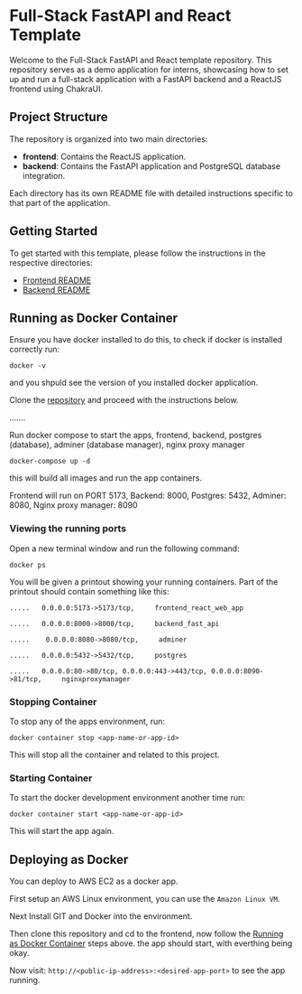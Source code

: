 # Full-Stack FastAPI and React Template

Welcome to the Full-Stack FastAPI and React template repository. This repository serves as a demo application for interns, showcasing how to set up and run a full-stack application with a FastAPI backend and a ReactJS frontend using ChakraUI.

## Project Structure

The repository is organized into two main directories:

- **frontend**: Contains the ReactJS application.
- **backend**: Contains the FastAPI application and PostgreSQL database integration.

Each directory has its own README file with detailed instructions specific to that part of the application.

## Getting Started

To get started with this template, please follow the instructions in the respective directories:

- [Frontend README](./frontend/README.md)
- [Backend README](./backend/README.md)

## Running as Docker Container

Ensure you have docker installed to do this, to check if docker is installed correctly run:

```
docker -v
```

and you shpuld see the version of you installed docker application.

Clone the [repository](https://github.com/sodiadrhain/dockerized-react-fast-api.git) and proceed with the instructions below.

.......

Run docker compose to start the apps, frontend, backend, postgres (database), adminer (database manager), nginx proxy manager

```
docker-compose up -d
```

this will build all images and run the app containers.

Frontend will run on PORT 5173, Backend: 8000, Postgres: 5432, Adminer: 8080, Nginx proxy manager: 8090


### Viewing the running ports

Open a new terminal window and run the following command:

```
docker ps
```

You will be given a printout showing your running containers. Part of the printout should contain something like this:

```
.....   0.0.0.0:5173->5173/tcp,     frontend_react_web_app

```

```
.....   0.0.0.0:8000->8000/tcp,     backend_fast_api

```

```
.....    0.0.0.0:8080->8080/tcp,     adminer

```

```
.....   0.0.0.0:5432->5432/tcp,     postgres

```

```
.....   0.0.0.0:80->80/tcp, 0.0.0.0:443->443/tcp, 0.0.0.0:8090->81/tcp,     nginxproxymanager

```

### Stopping Container

To stop any of the apps environment, run:

```
docker container stop <app-name-or-app-id>
```

This will stop all the container and related to this project.

### Starting Container

To start the docker development environment another time run:

```
docker container start <app-name-or-app-id>
```

This will start the app again.


## Deploying as Docker

You can deploy to AWS EC2 as a docker app.

First setup an AWS Linux environment, you can use the `Amazon Linux VM`.

Next Install GIT and Docker into the environment. 

Then clone this repository and cd to the frontend, now follow the [Running as Docker Container](#running-as-docker-container) steps above. the app should start, with everthing being okay.

Now visit: `http://<public-ip-address>:<desired-app-port>` to see the app running.